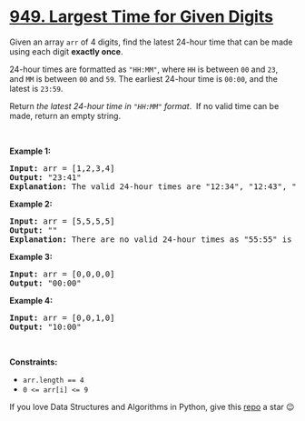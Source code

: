 # [949. Largest Time for Given Digits][title]

<p>Given an array <code>arr</code> of 4 digits, find the latest 24-hour time that can be made using each digit <strong>exactly once</strong>.</p>
<p>24-hour times are formatted as <code>"HH:MM"</code>, where <code>HH</code> is between <code>00</code> and <code>23</code>, and <code>MM</code> is between <code>00</code> and <code>59</code>. The earliest 24-hour time is <code>00:00</code>, and the latest is <code>23:59</code>.</p>
<p>Return <em>the latest 24-hour time in <code>"HH:MM"</code> format</em>.  If no valid time can be made, return an empty string.</p>
<p> </p>
<p><strong>Example 1:</strong></p>
<pre><strong>Input:</strong> arr = [1,2,3,4]
<strong>Output:</strong> "23:41"
<strong>Explanation:</strong> The valid 24-hour times are "12:34", "12:43", "13:24", "13:42", "14:23", "14:32", "21:34", "21:43", "23:14", and "23:41". Of these times, "23:41" is the latest.
</pre>
<p><strong>Example 2:</strong></p>
<pre><strong>Input:</strong> arr = [5,5,5,5]
<strong>Output:</strong> ""
<strong>Explanation:</strong> There are no valid 24-hour times as "55:55" is not valid.
</pre>
<p><strong>Example 3:</strong></p>
<pre><strong>Input:</strong> arr = [0,0,0,0]
<strong>Output:</strong> "00:00"
</pre>
<p><strong>Example 4:</strong></p>
<pre><strong>Input:</strong> arr = [0,0,1,0]
<strong>Output:</strong> "10:00"
</pre>
<p> </p>
<p><strong>Constraints:</strong></p>
<ul>
<li><code>arr.length == 4</code></li>
<li><code>0 &lt;= arr[i] &lt;= 9</code></li>
</ul>


If you love Data Structures and Algorithms in Python, give this [repo][me] a star :wink:

[title]: https://leetcode.com/problems/largest-time-for-given-digits
[me]: https://github.com/bumblebee211196/awesome-python-leetcode